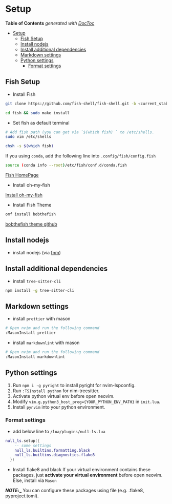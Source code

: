 # Setup

<!-- START doctoc generated TOC please keep comment here to allow auto update -->
<!-- DON'T EDIT THIS SECTION, INSTEAD RE-RUN doctoc TO UPDATE -->

**Table of Contents** _generated with [DocToc](https://github.com/thlorenz/doctoc)_

- [Setup](#setup)
  - [Fish Setup](#fish-setup)
  - [Install nodejs](#install-nodejs)
  - [Install additional dependencies](#install-additional-dependencies)
  - [Markdown settings](#markdown-settings)
  - [Python settings](#python-settings)
    - [Format settings](#format-settings)

<!-- END doctoc generated TOC please keep comment here to allow auto update -->

## Fish Setup

- Install Fish

```bash
git clone https://github.com/fish-shell/fish-shell.git -b <current_stable_version_branch>
```

```bash
cd fish && sudo make install
```

- Set fish as default terminal

```bash
# Add fish path (you can get via `$(which fish) ` to /etc/shells.
sudo vim /etc/shells
```

```bash
chsh -s $(which fish)
```

If you using `conda`, add the following line into `.config/fish/config.fish`

```bash
source (conda info --root)/etc/fish/conf.d/conda.fish
```

[Fish HomePage](https://fishshell.com/)

- Install oh-my-fish

[Install oh-my-fish](https://github.com/oh-my-fish/oh-my-fish)

- Install Fish Theme

```bash
omf install bobthefish
```

[bobthefish theme github](https://github.com/oh-my-fish/theme-bobthefish)

## Install nodejs

- install nodejs (via [fnm](https://github.com/Schniz/fnm?ref=hackernoon.com))

## Install additional dependencies

- install `tree-sitter-cli`

```bash
npm install -g tree-sitter-cli
```

## Markdown settings

- install `prettier` with mason

```bash
# Open nvim and run the following command
:MasonInstall prettier
```

- install `markdownlint` with mason

```bash
# Open nvim and run the following command
:MasonInstall markdownlint
```

## Python settings

1. Run `npm i -g pyright` to install pyright for nvim-lspconfig.
2. Run `:TSInstall python` for nim-treesitter.
3. Activate python virtual env before open neovim.
4. Modify `vim.g.python3_host_prog={YOUR_PYTHON_ENV_PATH}` in `init.lua`.
5. Install `pynvim` into your python environment.

### Format settings

- add below line to `/lua/plugins/null-ls.lua`

```lua
null_ls.setup({
    -- some settings
    null_ls.builtins.formatting.black
    null_ls.builtins.diagnostics.flake8
  })
```

- Install flake8 and black
  If your virtual environment contains these packages, just
  **activate your virtual environment** before open neovim.
  Else, install via `Mason`

**_NOTE_:\_** You can configure these packages using file (e.g. .flake8, pyproject.toml).

